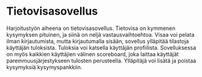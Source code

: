 # Tietovisasovellus

Harjoitustyön aiheena on tietovisasovellus. Tietovisa on kymmenen kysymyksen pituinen, ja siinä on neljä vastausvaihtoehtoa. Visaa voi pelata ilman kirjautumista, mutta kirjautumalla sisään, sovellus ylläpitää tilastoja käyttäjän tuloksista. Tuloksia voi katsella käyttäjän profiilista. Sovelluksessa on myös kaikkien käyttäjien välinen scoreboard, joka laittaa käyttäjät paremmuusjärjestykseen tulosten perusteella. Ylläpitäjä voi lisätä ja poistaa kysymyksiä kysymyspankkiin.
